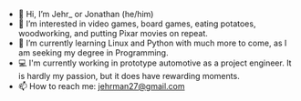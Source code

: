 - 👋 Hi, I’m Jehr_ or Jonathan (he/him)
- 👀 I’m interested in video games, board games, eating potatoes, woodworking, and putting Pixar movies on repeat. 
- 🌱 I’m currently learning Linux and Python with much more to come, as I am seeking my degree in Programming. 
- :computer: I'm currently working in prototype automotive as a project engineer. It is hardly my passion, but it does have rewarding moments. 
- 📫 How to reach me: jehrman27@gmail.com

<!---
Jehrman27/Jehrman27 is a ✨ special ✨ repository because its `README.md` (this file) appears on your GitHub profile.
You can click the Preview link to take a look at your changes.
--->
